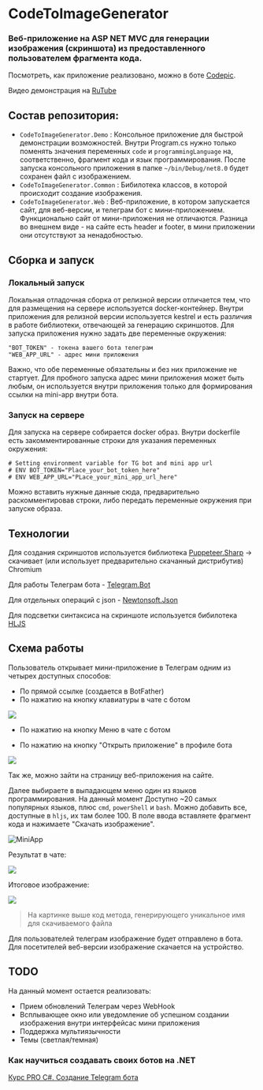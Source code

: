 # CodeToImageGenerator
### Веб-приложение на ASP NET MVC для генерации изображения (скриншота) из предоставленного пользователем фрагмента кода.
Посмотреть, как приложение реализовано, можно в боте [Codepic](https://t.me/codepicbot).

Видео демонстрация на [RuTube](https://rutube.ru/video/private/0d26b2c7e8fb4f6be7204b3356ba43df/?p=vbdK4Bv8BKoXn1pV1xEefw)

## Состав репозитория:
- `CodeToImageGenerator.Demo` : Консольное приложение для быстрой демонстрации возможностей. Внутри Program.cs нужно только поменять значения переменных `code` и `programmingLanguage` на, соответственно, фрагмент кода и язык программирования. После запуска консольного приложения в папке `~/bin/Debug/net8.0` будет сохранен файл с изображением.
- `CodeToImageGenerator.Common` : Бибилотека классов, в которой происходит создание изображения.
- `CodeToImageGenerator.Web` : Веб-приложение, в котором запускается сайт, для веб-версии, и телеграм бот с мини-приложением. Функционально сайт от мини-приложения не отличаются. Разница во внешнем виде - на сайте есть header и footer, в мини приложении они отсутствуют за ненадобностью.

## Сборка и запуск

### Локальный запуск
Локальная отладочная сборка от релизной версии отличается тем, что для размещения на сервере используется docker-контейнер. Внутри приложения для релизной версии используется kestrel и есть различия в работе библиотеки, отвечающей за генерацию скриншотов.
Для запуска приложения нужно задать две переменные окружения:
```
"BOT_TOKEN" - токена вашего бота телеграм
"WEB_APP_URL" - адрес мини приложения
```
Важно, что обе переменные обязательны и без них приложение не стартует. Для пробного запуска адрес мини приложения может быть любым, он используется внутри приложения только для формирования ссылки на mini-app внутри бота.

### Запуск на сервере
Для запуска на сервере собирается docker образ. Внутри dockerfile есть закомментированные строки для указания переменных окружения:
```
# Setting environment variable for TG bot and mini app url
# ENV BOT_TOKEN="Place_your_bot_token_here"
# ENV WEB_APP_URL="PLace_your_mini_app_url_here"
```
Можно вставить нужные данные сюда, предварительно раскомментировав строки, либо передать переменные окружения при запуске образа.

## Технологии
Для создания скриншотов используется библиотека [Puppeteer.Sharp](https://github.com/hardkoded/puppeteer-sharp) -> скачивает (или использует предварительно скачанный дистрибутив) Chromium

Для работы Телеграм бота - [Telegram.Bot](https://github.com/TelegramBots/telegram.bot)

Для отдельных операций с json - [Newtonsoft.Json](https://www.newtonsoft.com/json)

Для подсветки синтаксиса на скриншоте используется бибилотека [HLJS](https://github.com/highlightjs/highlight.js) 

## Схема работы

Пользователь открывает мини-приложение в Телеграм одним из четырех доступных способов:
- По прямой ссылке (создается в BotFather)
- По нажатию на кнопку клавиатуры в чате с ботом

![](https://github.com/algmironov/CodeToImageGenerator/blob/master/Previews/KeyboardButton.png)

- По нажатию на кнопку Меню в чате с ботом

- По нажатию на кнопку "Открыть приложение" в профиле бота

![](https://github.com/algmironov/CodeToImageGenerator/blob/master/Previews/Description_button.png)

Так же, можно зайти на страницу веб-приложения на сайте.

Далее выбираете в выпадающем меню один из языков программирования. 
На данный момент Доступно ~20 самых популярных языков, плюс `cmd`, `powerShell` и `bash`. Можно добавить все, доступные в `hljs`, их там более 100.
В поле ввода вставляете фрагмент кода и нажимаете "Скачать изображение". 

![MiniApp](https://github.com/algmironov/CodeToImageGenerator/blob/master/Previews/MiniApp.png)

Результат в чате:

![](https://github.com/algmironov/CodeToImageGenerator/blob/master/Previews/Result.png)

Итоговое изображение:

![](https://github.com/algmironov/CodeToImageGenerator/blob/master/Previews/csharp_6ttaXfYP3F.png)
> На картинке выше код метода, генерирующего уникальное имя для скачиваемого файла

Для пользователей телеграм изображение будет отправлено в бота.
Для посетителей веб-версии изображение скачается на устройство.

## TODO
На данный момент остается реализовать:
- Прием обновлений Телеграм через WebHook
- Всплывающее окно или уведомление об успешном создании изображения внутри интерфейсас мини приложения
- Поддержка мультиязычности
- Темы (светлая/темная)

### Как научиться создавать своих ботов на .NET
[Курс PRO C#. Создание Telegram бота](https://stepik.org/205788)
 

   
